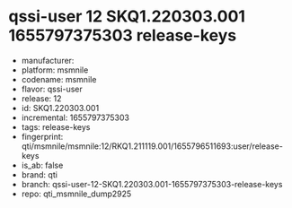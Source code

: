 # qssi-user 12 SKQ1.220303.001 1655797375303 release-keys
- manufacturer: 
- platform: msmnile
- codename: msmnile
- flavor: qssi-user
- release: 12
- id: SKQ1.220303.001
- incremental: 1655797375303
- tags: release-keys
- fingerprint: qti/msmnile/msmnile:12/RKQ1.211119.001/1655796511693:user/release-keys
- is_ab: false
- brand: qti
- branch: qssi-user-12-SKQ1.220303.001-1655797375303-release-keys
- repo: qti_msmnile_dump2925
